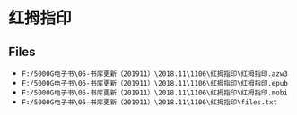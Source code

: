 # 红拇指印

## Files

- `F:/5000G电子书\06-书库更新（201911）\2018.11\1106\红拇指印\红拇指印.azw3`
- `F:/5000G电子书\06-书库更新（201911）\2018.11\1106\红拇指印\红拇指印.epub`
- `F:/5000G电子书\06-书库更新（201911）\2018.11\1106\红拇指印\红拇指印.mobi`
- `F:/5000G电子书\06-书库更新（201911）\2018.11\1106\红拇指印\files.txt`
